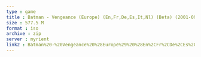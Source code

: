 ```yaml
---
type : game
title : Batman - Vengeance (Europe) (En,Fr,De,Es,It,Nl) (Beta) (2001-09-07)
size : 577.5 M
format : iso
archive : zip
server : myrient
link2 : Batman%20-%20Vengeance%20%28Europe%29%20%28En%2CFr%2CDe%2CEs%2CIt%2CNl%29%20%28Beta%29%20%282001-09-07%29
---
```

